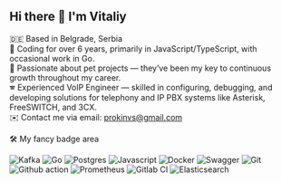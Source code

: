 
## Hi there 👋 I'm Vitaliy

🇩🇪 Based in Belgrade, Serbia  
🤖 Coding for over 6 years, primarily in JavaScript/TypeScript, with occasional work in Go.  
🚀 Passionate about pet projects — they’ve been my key to continuous growth throughout my career.  
🕿 Experienced VoIP Engineer — skilled in configuring, debugging, and developing solutions for telephony and IP PBX systems like Asterisk, FreeSWITCH, and 3CX.  
✉️ Contact me via email: prokinvs@gmail.com  


🛠 My fancy badge area

![Kafka](https://camo.githubusercontent.com/f37c4f2a15a7d8790a9d220b0502783b4afb8bfd0689659dae468e4383a417c1/68747470733a2f2f696d672e736869656c64732e696f2f62616467652f6b61666b612532302d2532333030303030302e7376673f267374796c653d666f722d7468652d6261646765266c6f676f3d6170616368652532306b61666b61266c6f676f436f6c6f723d7768697465)
![Go](https://camo.githubusercontent.com/ab613603a591de4661190eab711216ae60c6dbf0da99fb222fb2987eb7cd6563/68747470733a2f2f696d672e736869656c64732e696f2f62616467652f676f2d2532333030414444382e7376673f267374796c653d666f722d7468652d6261646765266c6f676f3d676f266c6f676f436f6c6f723d7768697465)
![Postgres](https://camo.githubusercontent.com/79f9490e25017ebcc9101cd53e8ab3d918dc8270615554436623da21cb6497f6/68747470733a2f2f696d672e736869656c64732e696f2f62616467652f706f7374677265732d2532333331363139322e7376673f267374796c653d666f722d7468652d6261646765266c6f676f3d706f737467726573716c266c6f676f436f6c6f723d7768697465)
![Javascript](https://camo.githubusercontent.com/ec874bfcf61558b1c237dcc4b10f481b4424a269e35eaf75d862751a98e3370c/68747470733a2f2f696d672e736869656c64732e696f2f62616467652f6a6176617363726970742532302d2532333332333333302e7376673f267374796c653d666f722d7468652d6261646765266c6f676f3d6a617661736372697074266c6f676f436f6c6f723d253233463744463145)
![Docker](https://camo.githubusercontent.com/520a1dbbbe45141230ae86d40fbccbc880bdad5fd254d35d587f1361c3c1d3e3/68747470733a2f2f696d672e736869656c64732e696f2f62616467652f646f636b65722d2532333234393645442e7376673f267374796c653d666f722d7468652d6261646765266c6f676f3d646f636b6572266c6f676f436f6c6f723d7768697465)
![Swagger](https://camo.githubusercontent.com/2d0da4640b14b5c74e34d37a5c7ca5420a9743db5e353656649131d17dec788f/68747470733a2f2f696d672e736869656c64732e696f2f62616467652f737761676765722d2532333835454132442e7376673f267374796c653d666f722d7468652d6261646765266c6f676f3d73776167676572266c6f676f436f6c6f723d626c61636b)
![Git](https://camo.githubusercontent.com/9ca686222a8a5209c91139e130e3c5260ab84f3b5010cc45582b92b9b06758cc/68747470733a2f2f696d672e736869656c64732e696f2f62616467652f6769742532302d2532334630353033332e7376673f267374796c653d666f722d7468652d6261646765266c6f676f3d676974266c6f676f436f6c6f723d7768697465)
![Github action](https://camo.githubusercontent.com/55b603e050d6c39b51765cecfb23f24280e92f0fc61f621d6bffc30bbcaa291d/68747470733a2f2f696d672e736869656c64732e696f2f62616467652f676974687562253230616374696f6e732532302d2532333236373145352e7376673f267374796c653d666f722d7468652d6261646765266c6f676f3d676974687562253230616374696f6e73266c6f676f436f6c6f723d7768697465)
![Prometheus](https://camo.githubusercontent.com/fc743abd8432319424eb3f858e84d21e5642714c291d5f949cc4aedfb7cb1ea8/68747470733a2f2f696d672e736869656c64732e696f2f62616467652f70726f6d6574686575732532302d2532334536353232432e7376673f267374796c653d666f722d7468652d6261646765266c6f676f3d70726f6d657468657573266c6f676f436f6c6f723d7768697465)
![Gitlab CI](https://camo.githubusercontent.com/caf02f914c6a2a7fe431841aa629d545637ae65e289ee57cba6d7a51e6fb509e/68747470733a2f2f696d672e736869656c64732e696f2f62616467652f6769746c616225323063692d2532333138313731372e7376673f7374796c653d666f722d7468652d6261646765266c6f676f3d6769746c6162266c6f676f436f6c6f723d7768697465)
![Elasticsearch](https://camo.githubusercontent.com/a9de0eb3700c2fa9ad1aaab0c5b1e284de4d3b5fd11a43079aa58cc420368aca/68747470733a2f2f696d672e736869656c64732e696f2f62616467652f2d456c61737469635365617263682d3030353537313f7374796c653d666f722d7468652d6261646765266c6f676f3d656c6173746963736561726368)


